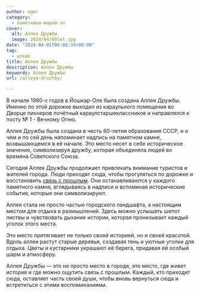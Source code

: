 ```yaml
---
author: egor
category:
  - памятники-марий-эл
cover:
  alt: Аллея Дружбы
  image: 2024/04/60let.jpg
date: "2024-04-01T06:00:34+00:00"
tag:
  - цпкио
title: Аллея Дружбы
description: Аллея Дружбы
keywords: Аллея Дружбы
url: /alleya-druzhby/

---
```

В начале 1980-х годов в Йошкар-Оле была создана Аллея Дружбы.  Именно по этой дорожке выходил из караульного помещения во Дворце пионеров почётный караулстаршеклассников и направлялся к посту № 1 - Вечному Огню.

Аллея Дружбы была создана в честь 60-летия образования СССР, и о чем и по сей день напоминает надпись на памятном камне, возвышающемся в её начале. Это место несет в себе историческое значение, символизируя дружбу, которая объединяла людей во времена Советского Союза.

Сегодня Аллея Дружбы продолжает привлекать внимание туристов и жителей города. Люди приходят сюда, чтобы прогуляться по дорожке и восстановить [связь с прошлым](/zhizn-v-tainstvah/). Они останавливаются у каждого памятного камня, вглядываясь в надписи и вспоминая исторические события, которые они символизируют.

Аллея стала не просто частью городского ландшафта, а настоящим местом для отдыха и размышлений. Здесь можно услышать шепот листвы и чувствовать дыхание истории, которая пронизывает каждый уголок этого места.

Это место притягивает не только своей историей, но и своей красотой. Вдоль аллеи растут старые деревья, создавая тень и уютные уголки для отдыха. Цветы и кустарники украшают её берега, придавая ей особый шарм и атмосферу.

Аллея Дружбы — это не просто место в городе, это место, где живет история и где можно ощутить связь с прошлым. Каждый, кто приходит сюда, оставляет часть своей души, чтобы вновь вернуться сюда и встретиться с этими воспоминаниями.
